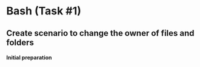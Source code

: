 # Bash (Task #1) 
## Create scenario to change the owner of files and folders
#### Initial preparation

